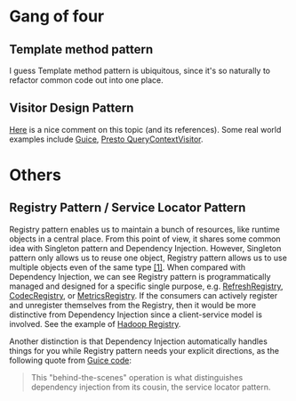 # Gang of four
## Template method pattern

I guess Template method pattern is ubiquitous, since it's so naturally to refactor common code out into one place.

## Visitor Design Pattern

[Here](https://stackoverflow.com/a/255224/1494097) is a nice comment on this topic (and its references). Some real world examples include [Guice](https://github.com/google/guice/wiki/InspectingModules), [Presto QueryContextVisitor](https://github.com/prestodb/presto/blob/master/presto-main/src/main/java/com/facebook/presto/memory/QueryContextVisitor.java).
# Others
## Registry Pattern / Service Locator Pattern

Registry pattern enables us to maintain a bunch of resources, like runtime objects in a central place. From this point of view, it shares some common idea with Singleton pattern and Dependency Injection. However, Singleton pattern only allows us to reuse one object, Registry pattern allows us to use multiple objects even of the same type [[1]](https://www.brandonsavage.net/use-registry-to-remember-objects-so-you-dont-have-to/). When compared with Dependency Injection, we can see Registry pattern is programmatically managed and designed for a specific single purpose, e.g. [RefreshRegistry](https://github.com/apache/hadoop/blob/trunk/hadoop-common-project/hadoop-common/src/main/java/org/apache/hadoop/ipc/RefreshRegistry.java), [CodecRegistry](https://github.com/apache/hadoop/blob/trunk/hadoop-common-project/hadoop-common/src/main/java/org/apache/hadoop/io/erasurecode/CodecRegistry.java), or [MetricsRegistry](https://github.com/apache/hadoop/blob/trunk/hadoop-common-project/hadoop-common/src/main/java/org/apache/hadoop/metrics2/lib/MetricsRegistry.java). If the consumers can actively register and unregister themselves from the Registry, then it would be more distinctive from Dependency Injection since a client-service model is involved. See the example of [Hadoop Registry](https://github.com/apache/hadoop/blob/trunk/hadoop-common-project/hadoop-common/src/site/markdown/registry/hadoop-registry.md). 

Another distinction is that Dependency Injection automatically handles things for you while Registry pattern needs your explicit directions, as the following quote from [Guice code](https://github.com/google/guice/blob/master/core/src/com/google/inject/Injector.java#L28-L29):
> This "behind-the-scenes" operation is what distinguishes dependency injection from its cousin, the service locator pattern.
